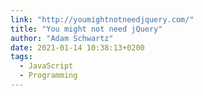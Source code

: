 ```yaml
---
link: "http://youmightnotneedjquery.com/"
title: "You might not need jQuery"
author: "Adam Schwartz"
date: 2021-01-14 10:38:13+0200
tags:
  - JavaScript
  - Programming
---
```

